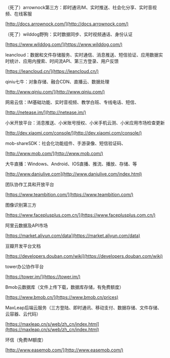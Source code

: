 （死了）arrownock第三方：即时通讯IM、实时推送、社会化分享、实时音视频、在线客服

[http://docs.arrownock.com/](http://docs.arrownock.com/)

（死了）wilddog野狗：实时数据同步、实时视频通话、身份认证

[https://www.wilddog.com/](https://www.wilddog.com/)

leancloud：数据和文件存储服务、实时通信、消息推送、短信验证、应用数据实时统计、应用内搜索、时间流API、第三方登录、用户反馈

[https://leancloud.cn/](https://leancloud.cn/)

qiniu七牛：对象存储、融合CDN、直播云、数据处理

[http://www.qiniu.com/](http://www.qiniu.com/)

网易云信：IM基础功能、实时音视频、教学白班、专线电话、短信、

[http://netease.im/](http://netease.im/)

小米开放平台：消息推送、小米账号授权、小米手机云测、小米应用市场检查更新

[http://dev.xiaomi.com/console/](http://dev.xiaomi.com/console/)

mob-shareSDK：社会化功能组件、手游录像、短信验证码、

[http://www.mob.com/](http://www.mob.com/)

大牛直播：Windows、Android、IOS直播、推流、播放、存储、等

[http://www.daniulive.com](http://www.daniulive.com/index.html)

团队协作工具和开放平台

[https://www.teambition.com/](https://www.teambition.com/)

图像识别第三方

[https://www.faceplusplus.com.cn/](https://www.faceplusplus.com.cn/)

阿里云数据及API市场

[https://market.aliyun.com/data](https://market.aliyun.com/data)

豆瓣开发平台文档

[https://developers.douban.com/wiki](https://developers.douban.com/wiki)

tower办公协作平台

[https://tower.im/](https://tower.im/)

Bmob云数据库（文件上传下载，数据库存储，有免费额度）

[https://www.bmob.cn/](https://www.bmob.cn/prices)

MaxLeap后端云服务（三方登陆、即时通讯、移动支付、数据存储、文件存储、云容器、云代码）

[https://maxleap.cn/s/web/zh_cn/index.html](https://maxleap.cn/s/web/zh_cn/index.html)

环信（免费IM额度）

[http://www.easemob.com/](http://www.easemob.com/)